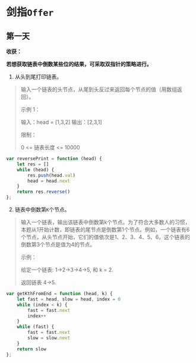 # 剑指`Offer`

## 第一天

**收获：**

**若想获取链表中倒数某些位的结果，可采取双指针的策略进行。**

1. 从头到尾打印链表。

> 输入一个链表的头节点，从尾到头反过来返回每个节点的值（用数组返回）。 
>
> 示例 1：
>
> 输入：head = [1,3,2]
> 输出：[2,3,1]
>
>
> 限制：
>
> 0 <= 链表长度 <= 10000

```javascript
var reversePrint = function (head) {
    let res = []
    while (head) {
        res.push(head.val)
        head = head.next
    }
    return res.reverse()
}; 
```

2. 链表中倒数第`K`个节点。

> 输入一个链表，输出该链表中倒数第k个节点。为了符合大多数人的习惯，本题从1开始计数，即链表的尾节点是倒数第1个节点。例如，一个链表有6个节点，从头节点开始，它们的值依次是1、2、3、4、5、6。这个链表的倒数第3个节点是值为4的节点。
>
> 示例：
>
> 给定一个链表: 1->2->3->4->5, 和 k = 2.
>
> 返回链表 4->5.
>

```javascript
var getKthFromEnd = function (head, k) {
    let fast = head, slow = head, index = 0
    while (index < k) {
        fast = fast.next
        index++
    }
    while (fast) {
        fast = fast.next
        slow = slow.next
    }
    return slow
};
```



